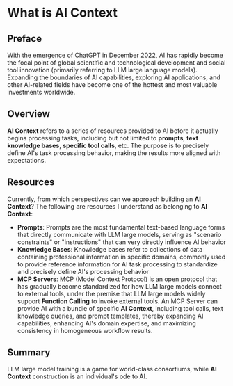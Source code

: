 # What is AI Context

## Preface

With the emergence of ChatGPT in December 2022, AI has rapidly become the focal point of global scientific and technological development and social tool innovation (primarily referring to LLM large language models). Expanding the boundaries of AI capabilities, exploring AI applications, and other AI-related fields have become one of the hottest and most valuable investments worldwide.

## Overview

**AI Context** refers to a series of resources provided to AI before it actually begins processing tasks, including but not limited to **prompts**, **text knowledge bases**, **specific tool calls**, etc. The purpose is to precisely define AI's task processing behavior, making the results more aligned with expectations.

## Resources

Currently, from which perspectives can we approach building an **AI Context**? The following are resources I understand as belonging to **AI Context**:

- **Prompts**: Prompts are the most fundamental text-based language forms that directly communicate with LLM large models, serving as "scenario constraints" or "instructions" that can very directly influence AI behavior
- **Knowledge Bases**: Knowledge bases refer to collections of data containing professional information in specific domains, commonly used to provide reference information for AI task processing to standardize and precisely define AI's processing behavior
- **MCP Servers**: [MCP](https://modelcontextprotocol.io/overview) (Model Context Protocol) is an open protocol that has gradually become standardized for how LLM large models connect to external tools, under the premise that LLM large models widely support **Function Calling** to invoke external tools. An MCP Server can provide AI with a bundle of specific **AI Context**, including tool calls, text knowledge queries, and prompt templates, thereby expanding AI capabilities, enhancing AI's domain expertise, and maximizing consistency in homogeneous workflow results.

## Summary

LLM large model training is a game for world-class consortiums, while **AI Context** construction is an individual's ode to AI. 